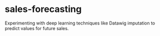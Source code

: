 # sales-forecasting
Experimenting with deep learning techniques like Datawig imputation to predict values for future sales.
